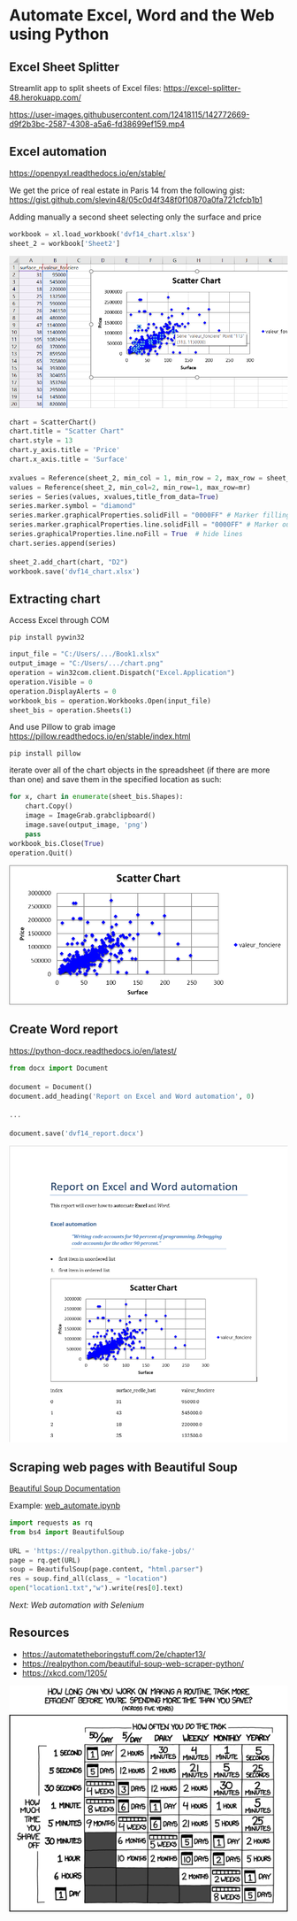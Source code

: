 # Automate Excel, Word and the Web using Python

## Excel Sheet Splitter

Streamlit app to split sheets of Excel files: https://excel-splitter-48.herokuapp.com/

https://user-images.githubusercontent.com/12418115/142772669-d9f2b3bc-2587-4308-a5a6-fd38699ef159.mp4

## Excel automation
https://openpyxl.readthedocs.io/en/stable/

We get the price of real estate in Paris 14 from the following gist: https://gist.github.com/slevin48/05c0d4f348f0f10870a0fa721cfcb1b1

Adding manually a second sheet selecting only the surface and price

```python
workbook = xl.load_workbook('dvf14_chart.xlsx')
sheet_2 = workbook['Sheet2']
```
![immo_chart](dvf14_chart.png)

```python
chart = ScatterChart()
chart.title = "Scatter Chart"
chart.style = 13
chart.y_axis.title = 'Price'
chart.x_axis.title = 'Surface'

xvalues = Reference(sheet_2, min_col = 1, min_row = 2, max_row = sheet_1.max_row)
values = Reference(sheet_2, min_col=2, min_row=1, max_row=mr)
series = Series(values, xvalues,title_from_data=True)
series.marker.symbol = "diamond"
series.marker.graphicalProperties.solidFill = "0000FF" # Marker filling
series.marker.graphicalProperties.line.solidFill = "0000FF" # Marker outline
series.graphicalProperties.line.noFill = True  # hide lines
chart.series.append(series)

sheet_2.add_chart(chart, "D2")
workbook.save('dvf14_chart.xlsx')
```

## Extracting chart

Access Excel through COM

```
pip install pywin32
```
```python
input_file = "C:/Users/.../Book1.xlsx"
output_image = "C:/Users/.../chart.png"
operation = win32com.client.Dispatch("Excel.Application")
operation.Visible = 0
operation.DisplayAlerts = 0
workbook_bis = operation.Workbooks.Open(input_file)
sheet_bis = operation.Sheets(1)
```

And use Pillow to grab image
https://pillow.readthedocs.io/en/stable/index.html
```
pip install pillow
```
iterate over all of the chart objects in the spreadsheet (if there are more than one) and save them in the specified location as such:

```python
for x, chart in enumerate(sheet_bis.Shapes):
    chart.Copy()
    image = ImageGrab.grabclipboard()
    image.save(output_image, 'png')
    pass
workbook_bis.Close(True)
operation.Quit()
```

![chart](immo_chart.png)

## Create Word report
https://python-docx.readthedocs.io/en/latest/

```python
from docx import Document

document = Document()
document.add_heading('Report on Excel and Word automation', 0)

...

document.save('dvf14_report.docx')
```

![report](report.png)

## Scraping web pages with Beautiful Soup

[Beautiful Soup Documentation](https://www.crummy.com/software/BeautifulSoup/bs4/doc/)

Example: [web_automate.ipynb](web_automate.ipynb)
```python
import requests as rq
from bs4 import BeautifulSoup

URL = 'https://realpython.github.io/fake-jobs/'
page = rq.get(URL)
soup = BeautifulSoup(page.content, "html.parser")
res = soup.find_all(class_ = "location")
open("location1.txt","w").write(res[0].text)
```

*Next: Web automation with Selenium*

## Resources

- https://automatetheboringstuff.com/2e/chapter13/
- https://realpython.com/beautiful-soup-web-scraper-python/
- https://xkcd.com/1205/

![is_it_worth_the_time](is_it_worth_the_time.png)
